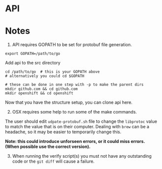 # API



# Notes

1. API requires GOPATH to be set for protobuf file generation.

```
export GOPATH=/path/to/go
```

Add api to the src directory

```
cd /path/to/go  # this is your GOPATH above
# alternatively you could cd $GOPATH

# these can be done in one step with -p to make the parent dirs
mkdir github.com && cd github.com
mkdir openshift && cd openshift
```

Now that you have the structure setup, you can clone api here. 


2. OSX requires some help to run some of the make commands.

The user should edit `udpate-protobuf.sh` file to change the `libprotoc` value to match the value that is on their computer. Dealing with `brew` can be a headache, so it may be easier to temporarily change this.

**Note: this could introduce unforseen errors, or it could miss errors. (When possible use the correct version).**

3. When running the verify script(s) you must not have any outstanding code or the `git diff` will cause a failure.


